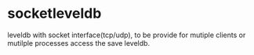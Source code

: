 # socketleveldb
leveldb with socket interface(tcp/udp), to be provide for mutiple clients or mutilple processes access the save leveldb.
